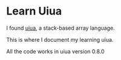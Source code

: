 # Learn Uiua

I found [uiua](https://www.uiua.org/), a stack-based array language.

This is where I document my learning uiua.

All the code works in uiua version 0.8.0
